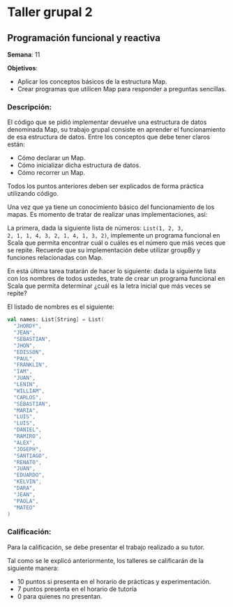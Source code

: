# Taller grupal   2
## Programación funcional y reactiva

**Semana**: 11

**Objetivos**:

- Aplicar los conceptos básicos de la estructura Map.
- Crear programas que utilicen Map para responder a preguntas sencillas.

### Descripción:

El código que se pidió implementar devuelve una estructura de datos denominada Map, su trabajo grupal consiste en aprender el funcionamiento de esa estructura de datos. Entre los conceptos que debe tener claros están:

- Cómo declarar un Map.
- Cómo inicializar dicha estructura de datos.
- Cómo recorrer un Map.

Todos los puntos anteriores deben ser explicados de forma práctica utilizando código.

Una vez que ya tiene un conocimiento básico del funcionamiento de los mapas. Es momento de tratar de realizar unas implementaciones, así:

La primera, dada la siguiente lista de números: <code>List(1, 2, 3, 2, 1, 1, 4, 3, 2, 1, 4, 1, 3, 2)</code>, implemente un programa funcional en Scala que permita encontrar cuál o cuáles es el número que más veces que se repite. Recuerde que su implementación debe utilizar groupBy y funciones relacionadas con Map.

En esta última tarea tratarán de hacer lo siguiente: dada la siguiente lista con los nombres de todos ustedes, trate de crear un programa funcional en Scala que permita determinar ¿cuál es la letra inicial que más veces se repite?

El listado de nombres es el siguiente:

```Scala
val names: List[String] = List(
  "JHORDY",
  "JEAN",
  "SEBASTIAN",
  "JHON",
  "EDISSON",
  "PAUL",
  "FRANKLIN",
  "IAM",
  "JUAN",
  "LENIN",
  "WILLIAM",
  "CARLOS",
  "SEBASTIAN",
  "MARIA",
  "LUIS",
  "LUIS",
  "DANIEL",
  "RAMIRO",
  "ALEX",
  "JOSEPH",
  "SANTIAGO",
  "RENATO",
  "JUAN",
  "EDUARDO",
  "KELVIN",
  "DARA",
  "JEAN",
  "PAOLA",
  "MATEO"
)
```

### Calificación:

Para la calificación, se debe presentar el trabajo realizado a su tutor.

Tal como se le explicó anteriormente, los talleres se calificarán de la siguiente manera:
- 10 puntos si presenta en el horario de prácticas y experimentación.
- 7 puntos presenta en el horario de tutoría
- 0 para quienes no presentan.